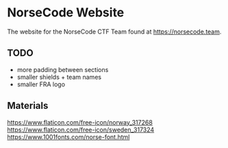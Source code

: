 # NorseCode Website

The website for the NorseCode CTF Team found at https://norsecode.team.

## TODO

* more padding between sections
* smaller shields + team names
* smaller FRA logo

## Materials

https://www.flaticon.com/free-icon/norway_317268
https://www.flaticon.com/free-icon/sweden_317324
https://www.1001fonts.com/norse-font.html
